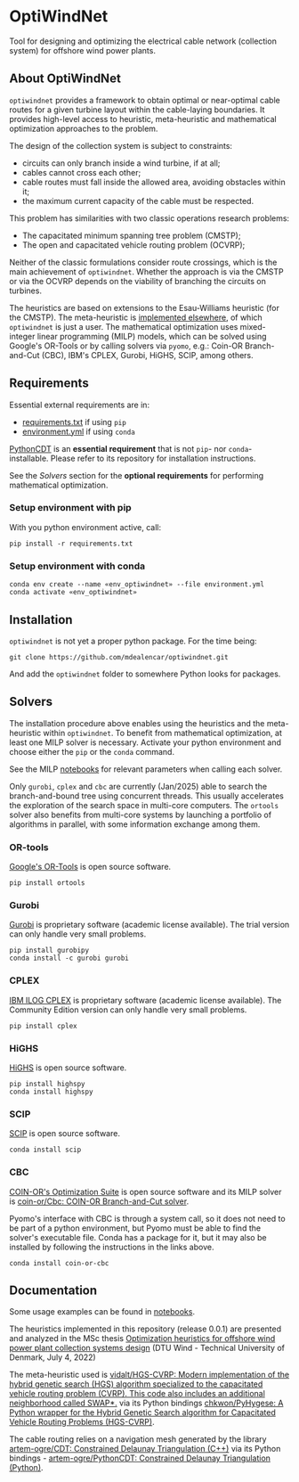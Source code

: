 OptiWindNet
===========

Tool for designing and optimizing the electrical cable network (collection system) for offshore wind power plants.

About OptiWindNet
-----------------

``optiwindnet`` provides a framework to obtain optimal or near-optimal cable routes for a given turbine layout within the cable-laying boundaries. It provides high-level access to heuristic, meta-heuristic and mathematical optimization approaches to the problem.

The design of the collection system is subject to constraints:
- circuits can only branch inside a wind turbine, if at all;
- cables cannot cross each other;
- cable routes must fall inside the allowed area, avoiding obstacles within it;
- the maximum current capacity of the cable must be respected.

This problem has similarities with two classic operations research problems:
- The capacitated minimum spanning tree problem (CMSTP);
- The open and capacitated vehicle routing problem (OCVRP);

Neither of the classic formulations consider route crossings, which is the main achievement of ``optiwindnet``. Whether the approach is via the CMSTP or via the OCVRP depends on the viability of branching the circuits on turbines.

The heuristics are based on extensions to the Esau-Williams heuristic (for the CMSTP). The meta-heuristic is [implemented elsewhere](https://github.com/vidalt/HGS-CVRP), of which `optiwindnet` is just a user. The mathematical optimization uses mixed-integer linear programming (MILP) models, which can be solved using Google's OR-Tools or by calling solvers via ``pyomo``, e.g.: Coin-OR Branch-and-Cut (CBC), IBM's CPLEX, Gurobi, HiGHS, SCIP, among others.


Requirements
------------

Essential external requirements are in:
- [requirements.txt](requirements.txt) if using `pip`
- [environment.yml](environment.yml) if using `conda`

[PythonCDT](https://github.com/artem-ogre/PythonCDT) is an **essential requirement** that is not `pip`- nor `conda`-installable. Please refer to its repository for installation instructions.

See the *Solvers* section for the **optional requirements** for performing mathematical optimization.

### Setup environment with pip

With you python environment active, call:

```
pip install -r requirements.txt
```

### Setup environment with conda

```
conda env create --name «env_optiwindnet» --file environment.yml
conda activate «env_optiwindnet»
```


Installation
------------

``optiwindnet`` is not yet a proper python package. For the time being:

```
git clone https://github.com/mdealencar/optiwindnet.git
```

And add the `optiwindnet` folder to somewhere Python looks for packages.


Solvers
-------

The installation procedure above enables using the heuristics and the meta-heuristic within ``optiwindnet``. To benefit from mathematical optimization, at least one MILP solver is necessary. Activate your python environment and choose either the `pip` or the `conda` command.

See the MILP [notebooks](notebooks) for relevant parameters when calling each solver.

Only `gurobi`, `cplex` and `cbc` are currently (Jan/2025) able to search the branch-and-bound tree using concurrent threads. This usually accelerates the exploration of the search space in multi-core computers. The `ortools` solver also benefits from multi-core systems by launching a portfolio of algorithms in parallel, with some information exchange among them.

### OR-tools

[Google's OR-Tools](https://developers.google.com/optimization) is open source software.

```
pip install ortools
```

### Gurobi

[Gurobi](https://www.gurobi.com/academia/academic-program-and-licenses/) is proprietary software (academic license available). The trial version can only handle very small problems.

```
pip install gurobipy
conda install -c gurobi gurobi
```

### CPLEX

[IBM ILOG CPLEX](https://www.ibm.com/products/ilog-cplex-optimization-studio) is proprietary software (academic license available). The Community Edition version can only handle very small problems.

```
pip install cplex
```

### HiGHS

[HiGHS](https://highs.dev/) is open source software.

```
pip install highspy
conda install highspy
```

### SCIP

[SCIP](https://www.scipopt.org/) is open source software.

```
conda install scip
```

### CBC

[COIN-OR's Optimization Suite](https://coin-or.github.io/user_introduction.html) is open source software and its MILP solver is [coin-or/Cbc: COIN-OR Branch-and-Cut solver](https://github.com/coin-or/Cbc).

Pyomo's interface with CBC is through a system call, so it does not need to be part of a python environment, but Pyomo must be able to find the solver's executable file. Conda has a package for it, but it may also be installed by following the instructions in the links above.

```
conda install coin-or-cbc
```


Documentation
-------------

Some usage examples can be found in [notebooks](notebooks).

The heuristics implemented in this repository (release 0.0.1) are presented and analyzed in the MSc thesis [Optimization heuristics for offshore wind power plant collection systems design](https://fulltext-gateway.cvt.dk/oafilestore?oid=62dddf809a5e7116caf943f3&targetid=62dddf80a41ba354e4ed35bc) (DTU Wind - Technical University of Denmark, July 4, 2022)

The meta-heuristic used is [vidalt/HGS-CVRP: Modern implementation of the hybrid genetic search (HGS) algorithm specialized to the capacitated vehicle routing problem (CVRP). This code also includes an additional neighborhood called SWAP\*.](https://github.com/vidalt/HGS-CVRP) via its Python bindings [chkwon/PyHygese: A Python wrapper for the Hybrid Genetic Search algorithm for Capacitated Vehicle Routing Problems (HGS-CVRP)](https://github.com/chkwon/PyHygese).

The cable routing relies on a navigation mesh generated by the library [artem-ogre/CDT: Constrained Delaunay Triangulation (C++)](https://github.com/artem-ogre/CDT) via its Python bindings - [artem-ogre/PythonCDT: Constrained Delaunay Triangulation (Python)](https://github.com/artem-ogre/PythonCDT).
